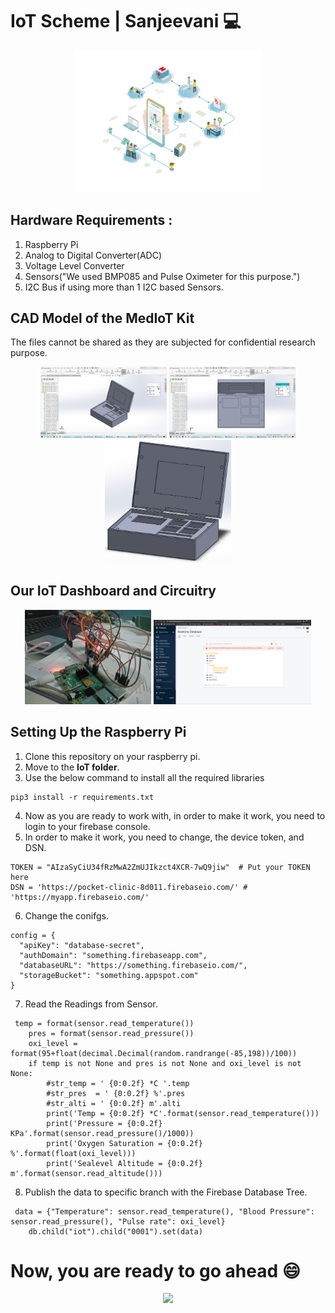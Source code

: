 # **IoT Scheme | Sanjeevani** :computer:
<p align="center">
  <img width="60%" src="https://github.com/amandewatnitrr/evolution-hacknitr/blob/main/imgs/image_processing20191005-22376-4jawmy.gif">
</p>

## Hardware Requirements :
1. Raspberry Pi
2. Analog to Digital Converter(ADC)
3. Voltage Level Converter
4. Sensors("We used BMP085 and Pulse Oximeter for this purpose.")
5. I2C Bus if using more than 1 I2C based Sensors.

## CAD Model of the MedIoT Kit
The files cannot be shared as they are subjected for confidential research purpose.
<p align="center">
  <img width="40%" src="https://github.com/amandewatnitrr/evolution-hacknitr/blob/main/imgs/isometric_box.png">
  <img width="40%" src="https://github.com/amandewatnitrr/evolution-hacknitr/blob/main/imgs/top_box.png"><br>
  <img width="40%" src="https://github.com/amandewatnitrr/evolution-hacknitr/blob/main/imgs/WhatsApp%20Image%202021-03-20%20at%2013.16.06.jpeg">
</p>

## Our IoT Dashboard and Circuitry
<p align="center">
  <img width="40%" src="https://github.com/amandewatnitrr/evolution-hacknitr/blob/main/imgs/IMG20200820035139.jpg">
  <img width="50%" src="https://github.com/ShrutiRawal/Team-X_HealthCare-Sanjeevani/blob/master/IoT/firebase.PNG">
</p>

## Setting Up the Raspberry Pi
1. Clone this repository on your raspberry pi.
2. Move to the **IoT folder**.
3. Use the below command to install all the required libraries
```pip
pip3 install -r requirements.txt 
```
4. Now as you are ready to work with, in order to make it work, you need to login to your firebase console.
5. In order to make it work, you need to change, the device token, and DSN.

```python3
TOKEN = "AIzaSyCiU34fRzMwA2ZmUJIkzct4XCR-7wQ9jiw"  # Put your TOKEN here
DSN = 'https://pocket-clinic-8d011.firebaseio.com/' # 'https://myapp.firebaseio.com/'
```

6. Change the conifgs.
```python3
config = {
  "apiKey": "database-secret",
  "authDomain": "something.firebaseapp.com",
  "databaseURL": "https://something.firebaseio.com/",
  "storageBucket": "something.appspot.com"
}
```
7. Read the Readings from Sensor.
```python3
 temp = format(sensor.read_temperature())
    pres = format(sensor.read_pressure())
    oxi_level = format(95+float(decimal.Decimal(random.randrange(-85,198))/100))
    if temp is not None and pres is not None and oxi_level is not None:  
        #str_temp = ' {0:0.2f} *C '.temp    
        #str_pres  = ' {0:0.2f} %'.pres
        #str_alti = ' {0:0.2f} m'.alti
        print('Temp = {0:0.2f} *C'.format(sensor.read_temperature()))
        print('Pressure = {0:0.2f} KPa'.format(sensor.read_pressure()/1000))
        print('Oxygen Saturation = {0:0.2f} %'.format(float(oxi_level)))
        print('Sealevel Altitude = {0:0.2f} m'.format(sensor.read_altitude()))
```
8. Publish the data to specific branch with the Firebase Database Tree.
```python3
 data = {"Temperature": sensor.read_temperature(), "Blood Pressure": sensor.read_pressure(), "Pulse rate": oxi_level}                       
    db.child("iot").child("0001").set(data)
```
# Now, you are ready to go ahead :smile:
<p align="center"> 
  <img width="70%" src="https://github.com/amandewatnitrr/evolution-hacknitr/blob/main/imgs/b43db78f64c8e26fb580bb7f00b66222.gif">
</p>
